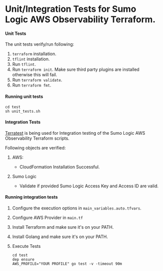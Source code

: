 # Unit/Integration Tests for Sumo Logic AWS Observability Terraform.

#### Unit Tests

The unit tests verify/run following:
1. `terraform` installation.
2. `tflint` installation.
3. Run `tflint`.
4. Run `terraform init`. Make sure third party plugins are installed otherwise this will fail.
5. Run `terraform validate`.
6. Run `terraform fmt`.

#### Running unit tests

```shell
cd test
sh unit_tests.sh
```

#### Integration Tests

[Terratest](https://terratest.gruntwork.io/) is being used for Integration testing of the Sumo Logic AWS Observability Terraform scripts.

Following objects are verified:

1. AWS:

    * CloudFormation Installation Successful.
 
2. Sumo Logic
    * Validate if provided Sumo Logic Access Key and Access ID are valid. 

#### Running integration tests


1. Configure the execution options in `main_variables.auto.tfvars`.
2. Configure AWS Provider in `main.tf`

3. Install Terraform and make sure it's on your PATH.
4. Install Golang and make sure it's on your PATH.
5. Execute Tests

    ```shell
    cd test
    dep ensure
    AWS_PROFILE="YOUR PROFILE" go test -v -timeout 90m
    ```
